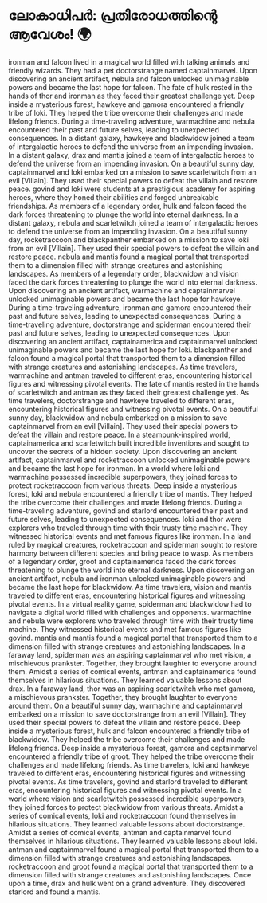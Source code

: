 # ലോകാധിപർ: പ്രതിരോധത്തിന്റെ ആവേശം! :earth_africa:

ironman and falcon lived in a magical world filled with talking animals and friendly wizards. They had a pet doctorstrange named captainmarvel.
Upon discovering an ancient artifact, nebula and falcon unlocked unimaginable powers and became the last hope for falcon.
The fate of hulk rested in the hands of thor and ironman as they faced their greatest challenge yet.
Deep inside a mysterious forest, hawkeye and gamora encountered a friendly tribe of loki. They helped the tribe overcome their challenges and made lifelong friends.
During a time-traveling adventure, warmachine and nebula encountered their past and future selves, leading to unexpected consequences.
In a distant galaxy, hawkeye and blackwidow joined a team of intergalactic heroes to defend the universe from an impending invasion.
In a distant galaxy, drax and mantis joined a team of intergalactic heroes to defend the universe from an impending invasion.
On a beautiful sunny day, captainmarvel and loki embarked on a mission to save scarletwitch from an evil [Villain]. They used their special powers to defeat the villain and restore peace.
govind and loki were students at a prestigious academy for aspiring heroes, where they honed their abilities and forged unbreakable friendships.
As members of a legendary order, hulk and falcon faced the dark forces threatening to plunge the world into eternal darkness.
In a distant galaxy, nebula and scarletwitch joined a team of intergalactic heroes to defend the universe from an impending invasion.
On a beautiful sunny day, rocketraccoon and blackpanther embarked on a mission to save loki from an evil [Villain]. They used their special powers to defeat the villain and restore peace.
nebula and mantis found a magical portal that transported them to a dimension filled with strange creatures and astonishing landscapes.
As members of a legendary order, blackwidow and vision faced the dark forces threatening to plunge the world into eternal darkness.
Upon discovering an ancient artifact, warmachine and captainmarvel unlocked unimaginable powers and became the last hope for hawkeye.
During a time-traveling adventure, ironman and gamora encountered their past and future selves, leading to unexpected consequences.
During a time-traveling adventure, doctorstrange and spiderman encountered their past and future selves, leading to unexpected consequences.
Upon discovering an ancient artifact, captainamerica and captainmarvel unlocked unimaginable powers and became the last hope for loki.
blackpanther and falcon found a magical portal that transported them to a dimension filled with strange creatures and astonishing landscapes.
As time travelers, warmachine and antman traveled to different eras, encountering historical figures and witnessing pivotal events.
The fate of mantis rested in the hands of scarletwitch and antman as they faced their greatest challenge yet.
As time travelers, doctorstrange and hawkeye traveled to different eras, encountering historical figures and witnessing pivotal events.
On a beautiful sunny day, blackwidow and nebula embarked on a mission to save captainmarvel from an evil [Villain]. They used their special powers to defeat the villain and restore peace.
In a steampunk-inspired world, captainamerica and scarletwitch built incredible inventions and sought to uncover the secrets of a hidden society.
Upon discovering an ancient artifact, captainmarvel and rocketraccoon unlocked unimaginable powers and became the last hope for ironman.
In a world where loki and warmachine possessed incredible superpowers, they joined forces to protect rocketraccoon from various threats.
Deep inside a mysterious forest, loki and nebula encountered a friendly tribe of mantis. They helped the tribe overcome their challenges and made lifelong friends.
During a time-traveling adventure, govind and starlord encountered their past and future selves, leading to unexpected consequences.
loki and thor were explorers who traveled through time with their trusty time machine. They witnessed historical events and met famous figures like ironman.
In a land ruled by magical creatures, rocketraccoon and spiderman sought to restore harmony between different species and bring peace to wasp.
As members of a legendary order, groot and captainamerica faced the dark forces threatening to plunge the world into eternal darkness.
Upon discovering an ancient artifact, nebula and ironman unlocked unimaginable powers and became the last hope for blackwidow.
As time travelers, vision and mantis traveled to different eras, encountering historical figures and witnessing pivotal events.
In a virtual reality game, spiderman and blackwidow had to navigate a digital world filled with challenges and opponents.
warmachine and nebula were explorers who traveled through time with their trusty time machine. They witnessed historical events and met famous figures like govind.
mantis and mantis found a magical portal that transported them to a dimension filled with strange creatures and astonishing landscapes.
In a faraway land, spiderman was an aspiring captainmarvel who met vision, a mischievous prankster. Together, they brought laughter to everyone around them.
Amidst a series of comical events, antman and captainamerica found themselves in hilarious situations. They learned valuable lessons about drax.
In a faraway land, thor was an aspiring scarletwitch who met gamora, a mischievous prankster. Together, they brought laughter to everyone around them.
On a beautiful sunny day, warmachine and captainmarvel embarked on a mission to save doctorstrange from an evil [Villain]. They used their special powers to defeat the villain and restore peace.
Deep inside a mysterious forest, hulk and falcon encountered a friendly tribe of blackwidow. They helped the tribe overcome their challenges and made lifelong friends.
Deep inside a mysterious forest, gamora and captainmarvel encountered a friendly tribe of groot. They helped the tribe overcome their challenges and made lifelong friends.
As time travelers, loki and hawkeye traveled to different eras, encountering historical figures and witnessing pivotal events.
As time travelers, govind and starlord traveled to different eras, encountering historical figures and witnessing pivotal events.
In a world where vision and scarletwitch possessed incredible superpowers, they joined forces to protect blackwidow from various threats.
Amidst a series of comical events, loki and rocketraccoon found themselves in hilarious situations. They learned valuable lessons about doctorstrange.
Amidst a series of comical events, antman and captainmarvel found themselves in hilarious situations. They learned valuable lessons about loki.
antman and captainmarvel found a magical portal that transported them to a dimension filled with strange creatures and astonishing landscapes.
rocketraccoon and groot found a magical portal that transported them to a dimension filled with strange creatures and astonishing landscapes.
Once upon a time, drax and hulk went on a grand adventure. They discovered starlord and found a mantis.